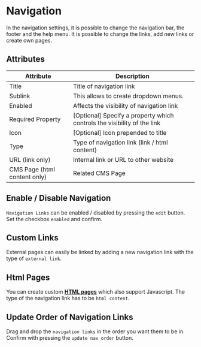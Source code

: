 # Navigation

In the navigation settings, it is possible to change the navigation bar, the footer and the help menu.
It is possible to change the links, add new links or create own pages.

## Attributes

| Attribute                    | Description                                                             |
|------------------------------|-------------------------------------------------------------------------|
| Title                        | Title of navigation link                                                |
| Sublink                      | This allows to create dropdown menus.                                   |
| Enabled                      | Affects the visibility of navigation link                               |
| Required Property            | [Optional] Specify a property which controls the visibility of the link |                                    
| Icon                         | [Optional] Icon prepended to title                                      |
| Type                         | Type of navigation link (link / html content)                           |
| URL (link only)              | Internal link or URL to other website                                   |
| CMS Page (html content only) | Related CMS Page                                                        |

## Enable / Disable Navigation

`Navigation Links` can be enabled / disabled by pressing the `edit` button.  
Set the checkbox `enabled` and confirm.

## Custom Links

External pages can easily be linked by adding a new navigation link with the type of `external link`.

## Html Pages

You can create custom **[HTML pages](html_pages.md)** which also support Javascript. The type of the navigation link has to be `html content`.

## Update Order of Navigation Links

Drag and drop the `navigation links` in the order you want them to be in.  
Confirm with pressing the `update nav order` button.
